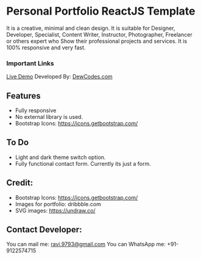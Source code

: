 # Personal Portfolio ReactJS Template
It is a creative, minimal and clean design. It is suitable for Designer, Developer, Specialist, Content Writer, Instructor, Photographer, Freelancer or others expert who Show their professional projects and services. It is 100% responsive and very fast.


### Important Links
[Live Demo](https://react-portfolio-template-orpin.vercel.app/)
Developed By: [DewCodes.com](https://dewcodes.com/)


## Features
* Fully responsive
* No external library is used.
* Bootstrap Icons: https://icons.getbootstrap.com/


## To Do
* Light and dark theme switch option.
* Fully functional contact form. Currently its just a form.


## Credit:
* Bootstrap Icons: https://icons.getbootstrap.com/
* Images for portfolio: dribbble.com
* SVG images: https://undraw.co/


## Contact Developer:
You can mail me: ravi.9793@gmail.com
You can WhatsApp me: +91-9122574715